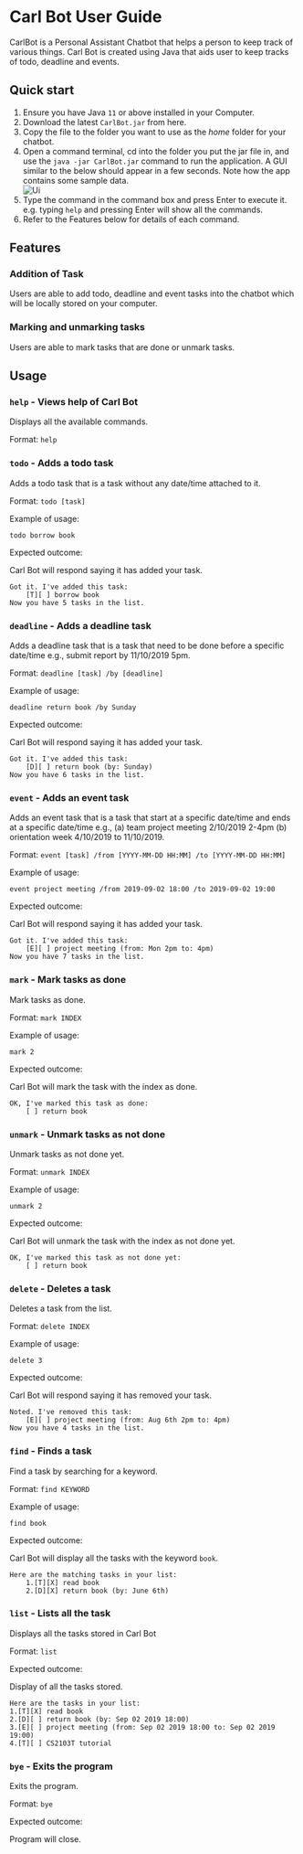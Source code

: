 # Carl Bot User Guide

CarlBot is a Personal Assistant Chatbot that helps a person to keep track of various things. Carl Bot is created using Java that aids user to keep tracks of todo, deadline and events.  

## Quick start
1. Ensure you have Java `11` or above installed in your Computer.
2. Download the latest `CarlBot.jar` from here.
3. Copy the file to the folder you want to use as the _home_ folder for your chatbot.
4. Open a command terminal, cd into the folder you put the jar file in, and use the `java -jar CarlBot.jar` command to run the application. A GUI similar to the below should appear in a few seconds. Note how the app contains some sample data. <br> ![Ui](Ui.png)
5. Type the command in the command box and press Enter to execute it. e.g. typing `help` and pressing Enter will show all the commands.
6. Refer to the Features below for details of each command.

## Features 

### Addition of Task

Users are able to add todo, deadline and event tasks into the chatbot which will be locally stored on your computer.

### Marking and unmarking tasks

Users are able to mark tasks that are done or unmark tasks.

## Usage

### `help` - Views help of Carl Bot

Displays all the available commands.

Format: `help`


### `todo` - Adds a todo task

Adds a todo task that is a task without any date/time attached to it.

Format: `todo [task]`

Example of usage: 

`todo borrow book`

Expected outcome:

Carl Bot will respond saying it has added your task.

```
Got it. I've added this task:
    [T][ ] borrow book
Now you have 5 tasks in the list.
```

### `deadline` - Adds a deadline task

Adds a deadline task that is a task that need to be done before a specific date/time e.g., submit report by 11/10/2019 5pm.

Format: `deadline [task] /by [deadline]`

Example of usage: 

`deadline return book /by Sunday`

Expected outcome:

Carl Bot will respond saying it has added your task.

```
Got it. I've added this task:
    [D][ ] return book (by: Sunday)
Now you have 6 tasks in the list.
```

### `event` - Adds an event task

Adds an event task that is a task that start at a specific date/time and ends at a specific date/time
e.g., (a) team project meeting 2/10/2019 2-4pm (b) orientation week 4/10/2019 to 11/10/2019.

Format: `event [task] /from [YYYY-MM-DD HH:MM] /to [YYYY-MM-DD HH:MM]`

Example of usage: 

`event project meeting /from 2019-09-02 18:00 /to 2019-09-02 19:00`

Expected outcome:

Carl Bot will respond saying it has added your task.

```
Got it. I've added this task:
    [E][ ] project meeting (from: Mon 2pm to: 4pm)
Now you have 7 tasks in the list.
```

### `mark` - Mark tasks as done

Mark tasks as done.

Format: `mark INDEX`

Example of usage: 

`mark 2`

Expected outcome:

Carl Bot will mark the task with the index as done.

```
OK, I've marked this task as done:
    [ ] return book
```

### `unmark` - Unmark tasks as not done

Unmark tasks as not done yet.

Format: `unmark INDEX`

Example of usage: 

`unmark 2`

Expected outcome:

Carl Bot will unmark the task with the index as not done yet.

```
OK, I've marked this task as not done yet:
    [ ] return book
```

### `delete` - Deletes a task

Deletes a task from the list.

Format: `delete INDEX`

Example of usage: 

`delete 3`

Expected outcome:

Carl Bot will respond saying it has removed your task.

```
Noted. I've removed this task:
    [E][ ] project meeting (from: Aug 6th 2pm to: 4pm)
Now you have 4 tasks in the list.
```

### `find` - Finds a task

Find a task by searching for a keyword.

Format: `find KEYWORD`

Example of usage: 

`find book`

Expected outcome:

Carl Bot will display all the tasks with the keyword `book`.

```
Here are the matching tasks in your list:
    1.[T][X] read book
    2.[D][X] return book (by: June 6th)
```

### `list` - Lists all the task

Displays all the tasks stored in Carl Bot

Format: `list`

Expected outcome:

Display of all the tasks stored.

```
Here are the tasks in your list:
1.[T][X] read book
2.[D][ ] return book (by: Sep 02 2019 18:00)
3.[E][ ] project meeting (from: Sep 02 2019 18:00 to: Sep 02 2019 19:00)
4.[T][ ] CS2103T tutorial
```

### `bye` - Exits the program

Exits the program.

Format: `bye`

Expected outcome:

Program will close.
